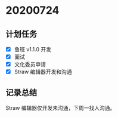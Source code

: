 # 20200724

## 计划任务

- [x] 鲁班 v1.1.0 开发
- [x] 面试
- [x] 文化委员申请
- [x] Straw 编辑器开发和沟通

## 记录总结

Straw 编辑器仅开发未沟通，下周一找人沟通。
